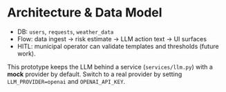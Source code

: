 # Architecture & Data Model

- DB: `users`, `requests`, `weather_data`
- Flow: data ingest → risk estimate → LLM action text → UI surfaces
- HITL: municipal operator can validate templates and thresholds (future work).

This prototype keeps the LLM behind a service (`services/llm.py`) with a **mock** provider by default.
Switch to a real provider by setting `LLM_PROVIDER=openai` and `OPENAI_API_KEY`.
